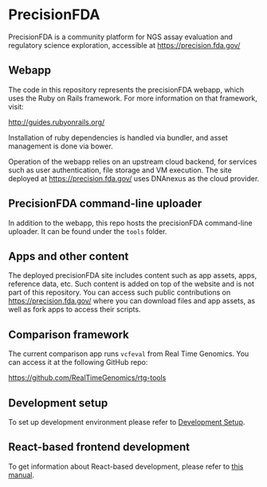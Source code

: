 # PrecisionFDA

PrecisionFDA is a community platform for NGS assay evaluation and
regulatory science exploration, accessible at https://precision.fda.gov/

## Webapp

The code in this repository represents the precisionFDA webapp, which
uses the Ruby on Rails framework. For more information on that framework,
visit:

http://guides.rubyonrails.org/

Installation of ruby dependencies is handled via bundler, and asset
management is done via bower.

Operation of the webapp relies on an upstream cloud backend, for
services such as user authentication, file storage and VM execution.
The site deployed at https://precision.fda.gov/ uses DNAnexus as the cloud
provider.

## PrecisionFDA command-line uploader

In addition to the webapp, this repo hosts the precisionFDA
command-line uploader. It can be found under the `tools` folder.

## Apps and other content

The deployed precisionFDA site includes content such as app assets, apps,
reference data, etc. Such content is added on top of the website and is not
part of this repository. You can access such public contributions on
https://precision.fda.gov/ where you can download files and app assets,
as well as fork apps to access their scripts.

## Comparison framework

The current comparison app runs `vcfeval` from Real Time Genomics.
You can access it at the following GitHub repo:

https://github.com/RealTimeGenomics/rtg-tools

## Development setup

To set up development environment please refer to [Development Setup](docs/DEVELOPMENT_SETUP.md).

## React-based frontend development

To get information about React-based development, please refer to
[this manual](docs/REACT_FRONTEND_DEVELOPMENT.md).
